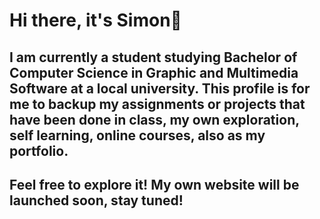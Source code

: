 # Hi there, it's Simon👋

## I am currently a student studying Bachelor of Computer Science in Graphic and Multimedia Software at a local university. This profile is for me to backup my assignments or projects that have been done in class, my own exploration, self learning, online courses, also as my portfolio.

## Feel free to explore it! My own website will be launched soon, stay tuned!
